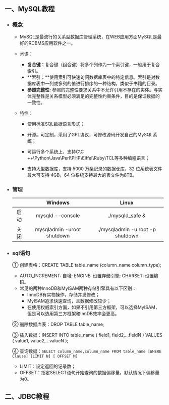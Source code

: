 ## 一、MySQL教程

- ### **概念**

	- MySQL是最流行的关系型数据库管理系统，在WEB应用方面MySQL是最好的RDBMS应用软件之一。

	- 术语：

		- **复合键**：复合键（组合键）将多个列作为一个索引键，一般用于复合索引。
		- **索引：**使用索引可快速访问数据库表中的特定信息。索引是对数据库表中一列或多列的值进行排序的一种结构。类似于书籍的目录。
		- **参照完整性:** 参照的完整性要求关系中不允许引用不存在的实体。与实体完整性是关系模型必须满足的完整性约束条件，目的是保证数据的一致性。

	- 特性：

		- 使用标准SQL数据语言形式；

		- 开源。可定制，采用了GPL协议，可修改源码开发自己的MySQL系统；
		- 可运行多个系统上，支持C\C ++\Python\Java\Perl\PHP\Eiffel\Ruby\TCL等多种编程语言；

		- 支持大型数据库，支持 5000 万条记录的数据仓库，32 位系统表文件最大可支持 4GB，64 位系统支持最大的表文件为8TB。

			

- ### 管理

	|      |          Windows           |              Linux               |
	| :--: | :------------------------: | :------------------------------: |
	| 启动 |      mysqld --console      |         ./mysqld_safe &          |
	| 关闭 | mysqladmin -uroot shutdown | ./mysqladmin -u root -p shutdown |




- ### sql语句

	① 创建表格：CREATE TABLE table_name (column_name column_type);

	- AUTO_INCREMENT: 自增; ENGINE: 设置存储引擎; CHARSET: 设置编码。
	- 常见的两种InnoDB和MyISAM两种存储引擎具有以下区别：
		- InnoDB有实物操作，存储并发修改；
		- MyISAM追求快速查询，且数据修改较少；
		- 在使用权威索引方面，如果不引用第三方框架，可以选择MyISAM，但是可以选用第三方框架和InnDB效率会更高。

	② 删除数据库表：DROP TABLE table_name;

	③ 插入数据：INSERT INTO table_name ( field1, field2,...fieldN ) VALUES ( value1, value2,...valueN );

	④ 查询数据：`SELECT column_name,column_name FROM table_name [WHERE Clause] [LIMIT N] [ OFFSET M]`

	- LIMIT：设定返回的记录数；
	- OFFSET：指定SELECT语句开始查询的数据偏移量。默认情况下偏移量为0。

	

## 二、JDBC教程